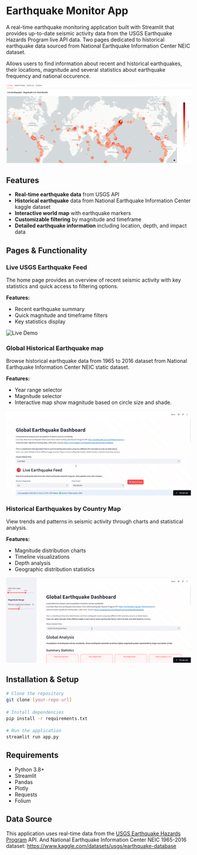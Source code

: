 # Earthquake Monitor App

A real-time earthquake monitoring application built with Streamlit that provides up-to-date seismic activity data from the USGS Earthquake Hazards Program live API data.
Two pages dedicated to historical earthquake data sourced from National Earthquake Information Center NEIC dataset. 

Allows users to find information about recent and historical earthquakes, their locations, magnitude and several statistics about earthquake frequency and national occurence. 

![Dash Image](assets/image.png)

## Features

- **Real-time earthquake data** from USGS API
- **Historical earthquake** data from National Earthquake Information Center kaggle dataset
- **Interactive world map** with earthquake markers
- **Customizable filtering** by magnitude and timeframe
- **Detailed earthquake information** including location, depth, and impact data

## Pages & Functionality

### Live USGS Earthquake Feed
The home page provides an overview of recent seismic activity with key statistics and quick access to filtering options.

**Features:**
- Recent earthquake summary
- Quick magnitude and timeframe filters
- Key statistics display

![Live Demo](assets/live_usgs_demo.gif)

### Global Historical Earthquake map
Browse historical earthquake data from 1965 to 2016 dataset from National Earthquake Information Center NEIC static dataset.

**Features:**
- Year range selector
- Magnitude selector
- Interactive map show magnitude based on circle size and shade. 

![App Demo](assets/global_earthquake_map_gif.gif)

### Historical Earthquakes by Country Map
View trends and patterns in seismic activity through charts and statistical analysis.

**Features:**
- Magnitude distribution charts
- Timeline visualizations
- Depth analysis
- Geographic distribution statistics

![App Demo](assets/earthquake_by_country_gif.gif)

## Installation & Setup

```bash
# Clone the repository
git clone [your-repo-url]

# Install dependencies
pip install -r requirements.txt

# Run the application
streamlit run app.py
```

## Requirements

- Python 3.8+
- Streamlit
- Pandas
- Plotly
- Requests
- Folium

## Data Source

This application uses real-time data from the [USGS Earthquake Hazards Program](https://earthquake.usgs.gov/earthquakes/feed/v1.0/geojson.php) API.
And National Earthquake Information Center NEIC 1965-2016 dataset: https://www.kaggle.com/datasets/usgs/earthquake-database
